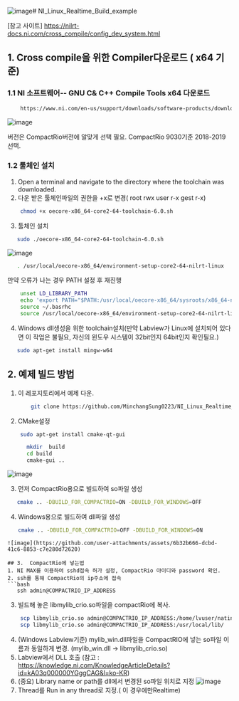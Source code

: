 ![image](https://github.com/user-attachments/assets/f1cb9acb-cd3b-42ff-9c68-eab837f7b5f3)# NI_Linux_Realtime_Build_example

[참고 사이트] https://nilrt-docs.ni.com/cross_compile/config_dev_system.html

## 1. Cross compile을 위한 Compiler다운로드 ( x64 기준)
### 1.1 NI 소프트웨어-- GNU C& C++ Compile Tools x64 다운로드
``` bash
    https://www.ni.com/en-us/support/downloads/software-products/download.gnu-c---c---compile-tools-x64.html#477802
```
![image](https://github.com/user-attachments/assets/bf2052c1-689a-4708-8790-1c77327e385f)

버전은 CompactRio버전에 알맞게 선택 필요. CompactRio 9030기준 2018-2019 선택.

### 1.2 툴체인 설치
1. Open a terminal and navigate to the directory where the toolchain was downloaded.
2. 다운 받은 툴체인파일의 권한을 +x로 변경( root rwx user r-x gest r-x)
```bash
    chmod +x oecore-x86_64-core2-64-toolchain-6.0.sh
```
3. 툴체인 설치
```bash
   sudo ./oecore-x86_64-core2-64-toolchain-6.0.sh
```
![image](https://github.com/user-attachments/assets/50d778c5-1418-4683-a740-cd2609e67dd7)

```bash
   . /usr/local/oecore-x86_64/environment-setup-core2-64-nilrt-linux
```
만약 오류가 나는 경우 PATH 설정 후 재진행
```bash
    unset LD_LIBRARY_PATH
    echo 'export PATH="$PATH:/usr/local/oecore-x86_64/sysroots/x86_64-nilrtsdk-linux/usr/bin"' >> ~/.bashrc
    source ~/.basrhc
    source /usr/local/oecore-x86_64/environment-setup-core2-64-nilrt-linux
```
4. Windows dll생성을 위한 toolchain설치(만약 Labview가 Linux에 설치되어 있다면 이 작업은 불필요, 자신의 윈도우 시스템이 32bit인지 64bit인지 확인필요.)
```bash
   sudo apt-get install mingw-w64
```


## 2. 예제 빌드 방법
1. 이 레포지토리에서 예제 다운.
   ```bash
       git clone https://github.com/MinchangSung0223/NI_Linux_Realtime_Build_example
   ```
2. CMake설정
```bash
    sudo apt-get install cmake-qt-gui
```
```bash
      mkdir  build
      cd build
      cmake-gui ..
```
![image](https://github.com/user-attachments/assets/08c9fdba-caa7-4d90-86d6-f5347f555a2e)

3. 먼저 CompactRio용으로 빌드하여 so파일 생성
 ```bash
    cmake .. -DBUILD_FOR_COMPACTRIO=ON -DBUILD_FOR_WINDOWS=OFF
 ```
4. Windows용으로 빌드하여 dll파일 생성
    ```bash
    cmake .. -DBUILD_FOR_COMPACTRIO=OFF -DBUILD_FOR_WINDOWS=ON
 ```
![image](https://github.com/user-attachments/assets/6b32b666-dcbd-41c6-8853-c7e280d72620)

## 3.  CompactRio에 넣는법
1. NI MAX를 이용하여 sshd접속 허가 설정, CompactRio 아이디와 password 확인.
2. ssh를 통해 CompactRio의 ip주소에 접속
```bash
    ssh admin@COMPACTRIO_IP_ADDRESS
```
3. 빌드해 놓은 libmylib_crio.so파일을 compactRio에 복사.
```bash
    scp libmylib_crio.so admin@COMPACTRIO_IP_ADDRESS:/home/lvuser/natinst/bin/
    scp libmylib_crio.so admin@COMPACTRIO_IP_ADDRESS:/usr/local/lib/
```
4. (Windows Labview기준) mylib_win.dll파일을 CompactRIO에 넣는 so파일 이름과 동일하게 변경. (mylib_win.dll -> libmylib_crio.so)
5. Labview에서 DLL 호출 (참고 : https://knowledge.ni.com/KnowledgeArticleDetails?id=kA03q000000YGggCAG&l=ko-KR)
6. (중요) Library name or path를 dll에서 변경된 so파일 위치로 지정 
![image](https://github.com/user-attachments/assets/692458a6-b060-4ea9-8ab2-2d284d21a967)
7. Thread를 Run in any thread로 지정.( 이 경우에만Realtime)



